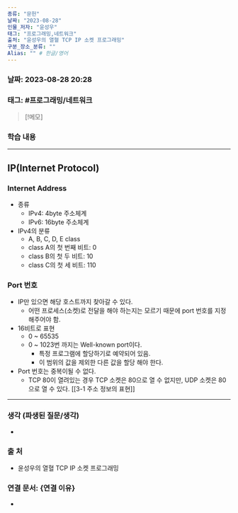 ```yaml
---
종류: "문헌"
날짜: "2023-08-28"
인물_저자: "윤성우"
태그: "프로그래밍,네트워크"
출처: "윤성우의 열혈 TCP IP 소켓 프로그래밍"
구분_장소_분류: ""
Alias: "" # 한글/영어
---
```


### 날짜: 2023-08-28 20:28
### 태그: #프로그래밍/네트워크

>[!메모]
> 

### 학습 내용
---
## IP(Internet Protocol)
### Internet Address
- 종류
	- IPv4: 4byte 주소체계
	- IPv6: 16byte 주소체계
- IPv4의 분류
	- A, B, C, D, E class
	- class A의 첫 번째 비트: 0
	- class B의 첫 두 비트: 10
	- class C의 첫 세 비트: 110
### Port 번호
- IP만 있으면 해당 호스트까지 찾아갈 수 있다. 
	- 어떤 프로세스(소켓)로 전달을 해야 하는지는 모르기 때문에 port 번호를 지정해주어야 함.
- 16비트로 표현
	- 0 ~ 65535
	- 0 ~ 1023번 까지는 Well-known port이다.
		- 특정 프로그램에 할당하기로 예약되어 있음.
		- 이 범위의 값을 제외한 다른 값을 할당 해야 한다.
- Port 번호는 중복이될 수 없다.
	- TCP 80이 열려있는 경우 TCP 소켓은 80으로 열 수 없지만, UDP 소켓은 80으로 열 수 있다.
[[3-1 주소 정보의 표현]]

---
### 생각 (파생된 질문/생각)
- 
### 출 처
- 윤성우의 열혈 TCP IP 소켓 프로그래밍

### 연결 문서: {연결 이유}
- 